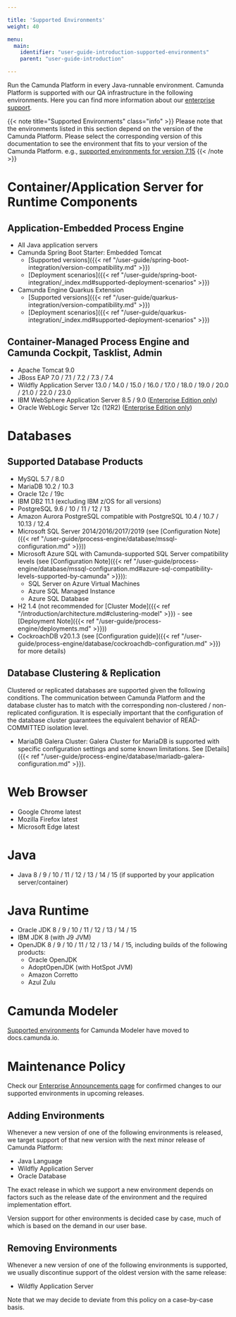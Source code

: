 ```yaml
---

title: 'Supported Environments'
weight: 40

menu:
  main:
    identifier: "user-guide-introduction-supported-environments"
    parent: "user-guide-introduction"

---
```



Run the Camunda Platform in every Java-runnable environment. Camunda Platform is supported with our QA infrastructure in the following environments. Here you can find more information about our [enterprise support](http://camunda.com/bpm/enterprise/).

{{< note title="Supported Environments" class="info" >}}
  Please note that the environments listed in this section depend on the version of the Camunda Platform. Please select the corresponding version of this documentation to see the environment that fits to your version of the Camunda Platform. e.g., [supported environments for version 7.15](http://docs.camunda.org/7.15/guides/user-guide/#introduction-supported-environments)
{{< /note >}}


# Container/Application Server for Runtime Components

## Application-Embedded Process Engine

* All Java application servers
* Camunda Spring Boot Starter: Embedded Tomcat
  * [Supported versions]({{< ref "/user-guide/spring-boot-integration/version-compatibility.md" >}})
  * [Deployment scenarios]({{< ref "/user-guide/spring-boot-integration/_index.md#supported-deployment-scenarios" >}})
* Camunda Engine Quarkus Extension
  * [Supported versions]({{< ref "/user-guide/quarkus-integration/version-compatibility.md" >}})
  * [Deployment scenarios]({{< ref "/user-guide/quarkus-integration/_index.md#supported-deployment-scenarios" >}})

## Container-Managed Process Engine and Camunda Cockpit, Tasklist, Admin

* Apache Tomcat 9.0
* JBoss EAP 7.0 / 7.1 / 7.2 / 7.3 / 7.4
* Wildfly Application Server 13.0 / 14.0 / 15.0 / 16.0 / 17.0 / 18.0 / 19.0 / 20.0 / 21.0 / 22.0 / 23.0
* IBM WebSphere Application Server 8.5 / 9.0 ([Enterprise Edition only](http://camunda.com/enterprise/))
* Oracle WebLogic Server 12c (12R2) ([Enterprise Edition only](http://camunda.com/enterprise/))


# Databases

## Supported Database Products

* MySQL 5.7 / 8.0
* MariaDB 10.2 / 10.3
* Oracle 12c / 19c
* IBM DB2 11.1 (excluding IBM z/OS for all versions)
* PostgreSQL 9.6 / 10 / 11 / 12 / 13
* Amazon Aurora PostgreSQL compatible with PostgreSQL 10.4 / 10.7 / 10.13 / 12.4
* Microsoft SQL Server 2014/2016/2017/2019 (see [Configuration Note]({{< ref "/user-guide/process-engine/database/mssql-configuration.md" >}}))
* Microsoft Azure SQL with Camunda-supported SQL Server compatibility levels 
  (see [Configuration Note]({{< ref "/user-guide/process-engine/database/mssql-configuration.md#azure-sql-compatibility-levels-supported-by-camunda" >}})): 
  * SQL Server on Azure Virtual Machines
  * Azure SQL Managed Instance
  * Azure SQL Database
* H2 1.4 (not recommended for [Cluster Mode]({{< ref "/introduction/architecture.md#clustering-model" >}}) - see [Deployment Note]({{< ref "/user-guide/process-engine/deployments.md" >}}))
* CockroachDB v20.1.3 (see [Configuration guide]({{< ref "/user-guide/process-engine/database/cockroachdb-configuration.md" >}}) for more details)

## Database Clustering & Replication

Clustered or replicated databases are supported given the following conditions. The communication between Camunda Platform and the database cluster has to match with the corresponding non-clustered / non-replicated configuration. It is especially important that the configuration of the database cluster guarantees the equivalent behavior of READ-COMMITTED isolation level.

* MariaDB Galera Cluster: Galera Cluster for MariaDB is supported with specific configuration settings and some known limitations. See [Details]({{< ref "/user-guide/process-engine/database/mariadb-galera-configuration.md" >}}).

# Web Browser

* Google Chrome latest
* Mozilla Firefox latest
* Microsoft Edge latest


# Java

* Java 8 / 9 / 10 / 11 / 12 / 13 / 14 / 15 (if supported by your application server/container)


# Java Runtime

* Oracle JDK 8 / 9 / 10 / 11 / 12 / 13 / 14 / 15
* IBM JDK 8 (with J9 JVM)
* OpenJDK 8 / 9 / 10 / 11 / 12 / 13 / 14 / 15, including builds of the following products:
  * Oracle OpenJDK
  * AdoptOpenJDK (with HotSpot JVM)
  * Amazon Corretto
  * Azul Zulu

# Camunda Modeler

[Supported environments](https://docs.camunda.io/docs/reference/supported-environments/#camunda-modeler) for Camunda Modeler have moved to docs.camunda.io.

# Maintenance Policy

Check our [Enterprise Announcements page](/enterprise/announcement/) for confirmed changes to our supported environments in upcoming releases.

## Adding Environments

Whenever a new version of one of the following environments is released, we target support of that new version with the next minor release of Camunda Platform:

* Java Language
* Wildfly Application Server
* Oracle Database

The exact release in which we support a new environment depends on factors such as the release date of the environment and the required implementation effort.

Version support for other environments is decided case by case, much of which is based on the demand in our user base.

## Removing Environments

Whenever a new version of one of the following environments is supported, we usually discontinue support of the oldest version with the same release:

* Wildfly Application Server

Note that we may decide to deviate from this policy on a case-by-case basis.
